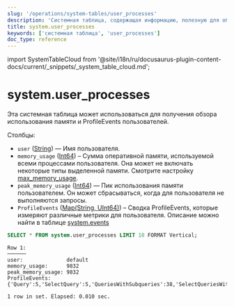 ```yaml
---
slug: '/operations/system-tables/user_processes'
description: 'Системная таблица, содержащая информацию, полезную для обзора использования'
title: system.user_processes
keywords: ['системная таблица', 'user_processes']
doc_type: reference
---
```

import SystemTableCloud from '@site/i18n/ru/docusaurus-plugin-content-docs/current/_snippets/_system_table_cloud.md';


# system.user_processes

<SystemTableCloud/>

Эта системная таблица может использоваться для получения обзора использования памяти и ProfileEvents пользователей.

Столбцы:

- `user` ([String](../../sql-reference/data-types/string.md)) — Имя пользователя.
- `memory_usage` ([Int64](/sql-reference/data-types/int-uint#integer-ranges)) – Сумма оперативной памяти, используемой всеми процессами пользователя. Она может не включать некоторые типы выделенной памяти. Смотрите настройку [max_memory_usage](/operations/settings/settings#max_memory_usage).
- `peak_memory_usage` ([Int64](/sql-reference/data-types/int-uint#integer-ranges)) — Пик использования памяти пользователем. Он может сбрасываться, когда для пользователя не выполняются запросы.
- `ProfileEvents` ([Map(String, UInt64)](../../sql-reference/data-types/map)) – Сводка ProfileEvents, которые измеряют различные метрики для пользователя. Описание можно найти в таблице [system.events](/operations/system-tables/events)

```sql
SELECT * FROM system.user_processes LIMIT 10 FORMAT Vertical;
```

```response
Row 1:
──────
user:              default
memory_usage:      9832
peak_memory_usage: 9832
ProfileEvents:     {'Query':5,'SelectQuery':5,'QueriesWithSubqueries':38,'SelectQueriesWithSubqueries':38,'QueryTimeMicroseconds':842048,'SelectQueryTimeMicroseconds':842048,'ReadBufferFromFileDescriptorRead':6,'ReadBufferFromFileDescriptorReadBytes':234,'IOBufferAllocs':3,'IOBufferAllocBytes':98493,'ArenaAllocChunks':283,'ArenaAllocBytes':1482752,'FunctionExecute':670,'TableFunctionExecute':16,'DiskReadElapsedMicroseconds':19,'NetworkSendElapsedMicroseconds':684,'NetworkSendBytes':139498,'SelectedRows':6076,'SelectedBytes':685802,'ContextLock':1140,'RWLockAcquiredReadLocks':193,'RWLockReadersWaitMilliseconds':4,'RealTimeMicroseconds':1585163,'UserTimeMicroseconds':889767,'SystemTimeMicroseconds':13630,'SoftPageFaults':1947,'OSCPUWaitMicroseconds':6,'OSCPUVirtualTimeMicroseconds':903251,'OSReadChars':28631,'OSWriteChars':28888,'QueryProfilerRuns':3,'LogTrace':79,'LogDebug':24}

1 row in set. Elapsed: 0.010 sec.
```
